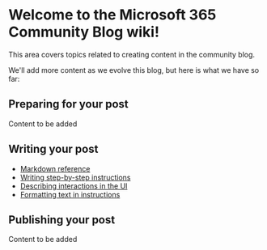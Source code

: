 # Welcome to the Microsoft 365 Community Blog wiki!

This area covers topics related to creating content in the community blog.

We'll add more content as we evolve this blog, but here is what we have so far:

## Preparing for your post
Content to be added

## Writing your post

- [Markdown reference](Microsoft-365-Community-Blog-Markdown-reference)
- [Writing step-by-step instructions](Writing-step-by-step-instructions)
- [Describing interactions in the UI](Describing-interactions-with-the-UI)
- [Formatting text in instructions](Formatting-text-in-instructions)

## Publishing your post
Content to be added


